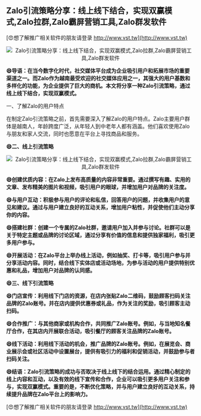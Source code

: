 ## **Zalo引流策略分享：线上线下结合，实现双赢模式,Zalo拉群,Zalo霸屏营销工具,Zalo群发软件**

[😍想了解推广相关软件的朋友请登录 http://www.vst.tw](http://www.vst.tw)

 <center><img src="https://vst.tw/MP4/tuiguang/png/5.png" alt="Zalo引流策略分享：线上线下结合，实现双赢模式,Zalo拉群,Zalo霸屏营销工具,Zalo群发软件"></center>

**😄导语：在当今数字化时代，社交媒体平台成为企业吸引用户和拓展市场的重要渠道之一。而Zalo作为越南最受欢迎的社交媒体应用之一，其强大的用户基数和多样化的功能，为企业提供了巨大的商机。本文将分享一种Zalo引流策略，通过线上线下结合，实现双赢模式。**

一、了解Zalo的用户特点

在制定Zalo引流策略之前，首先需要深入了解Zalo的用户特点。Zalo主要用户群体是越南人，年龄跨度广泛，从年轻人到中老年人都有涵盖。他们喜欢使用Zalo与朋友和家人交流，同时也愿意在平台上寻找商品和服务。

**😄二、线上引流策略**

 <center><img src="https://vst.tw/MP4/tuiguang/png/5.png" alt="Zalo引流策略分享：线上线下结合，实现双赢模式,Zalo拉群,Zalo霸屏营销工具,Zalo群发软件"></center>

**😄创建优质内容：在Zalo上发布高质量的内容非常重要。通过撰写有趣、实用的文章、发布精美的图片和视频，吸引用户的眼球，并增加用户对品牌的关注度。**

**😄与用户互动：积极参与用户的评论和私信，回答用户的问题，并收集用户的意见和建议。通过与用户建立良好的互动关系，增加用户粘性，并促使他们主动分享你的内容。**

**😄搭建社群：创建一个专属的Zalo社群，邀请用户加入并参与讨论。社群可以是关于特定主题或品牌的讨论区域，通过分享有价值的信息和提供独家福利，吸引更多用户参与。**

**😄开展活动：在Zalo平台上举办线上活动，例如抽奖、打卡等，吸引用户参与并分享活动内容。同时，结合线下实体店或活动场地，为参与活动的用户提供特别优惠和礼品，增加用户对品牌的认同感。**

**😄三、线下引流策略**

**😄门店宣传：利用线下门店的资源，在店内张贴Zalo二维码，鼓励顾客扫码关注品牌的Zalo账号。并在店内提供优惠券或礼品，作为关注的奖励，吸引顾客主动扫码。**

**😄合作推广：与其他商家或机构合作，共同推广Zalo账号。例如，与当地知名餐厅合作，在其店内开展联合活动，吸引餐厅的顾客关注品牌的Zalo账号。**

**😄线下活动：利用线下活动的机会，推广品牌的Zalo账号。例如，在展览会、商业展示会或社区活动中设置展台，提供有吸引力的福利和促销活动，并鼓励参与者扫码关注。**

**😄结语：Zalo引流策略的成功与否取决于线上线下的结合运用。通过精心制定的线上内容和互动，以及有效的线下宣传和合作，企业可以吸引更多用户关注和参与，实现双赢模式。重要的是，不断优化策略，并与用户建立良好的互动关系，持续提升品牌在Zalo平台上的影响力。**

[😍想了解推广相关软件的朋友请登录 http://www.vst.tw](http://www.vst.tw)



